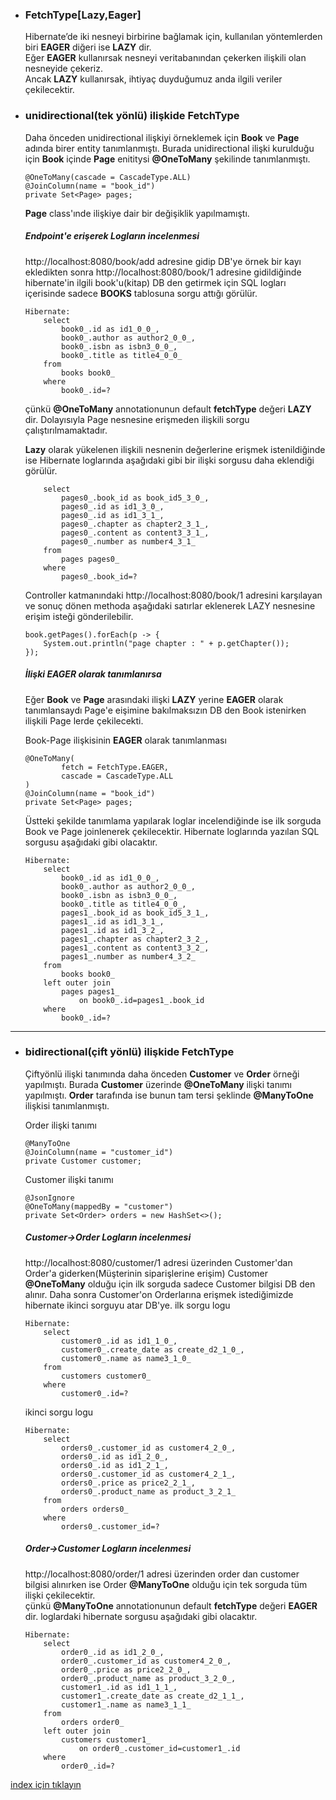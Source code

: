 * ### FetchType[Lazy,Eager]
    Hibernate’de iki nesneyi birbirine bağlamak için, kullanılan yöntemlerden biri **EAGER** diğeri ise **LAZY** dir. <br/> 
    Eğer **EAGER** kullanırsak nesneyi veritabanından çekerken ilişkili olan  nesneyide  çekeriz.  <br/>
    Ancak **LAZY** kullanırsak, ihtiyaç duyduğumuz anda ilgili veriler çekilecektir. <br/>

* ### unidirectional(tek yönlü)  ilişkide FetchType
    Daha önceden unidirectional ilişkiyi örneklemek için <b>Book</b> ve <b>Page</b> adında birer entity tanımlanmıştı.
    Burada unidirectional ilişki kurulduğu için <b>Book</b> içinde <b>Page</b> enititysi <b>@OneToMany</b> şekilinde tanımlanmıştı. 
    ```
    @OneToMany(cascade = CascadeType.ALL)
    @JoinColumn(name = "book_id")
    private Set<Page> pages;
    ```
    <b>Page</b> class'ınde ilişkiye dair bir değişiklik yapılmamıştı.

    ##### Endpoint'e erişerek Logların incelenmesi
    http://localhost:8080/book/add adresine gidip DB'ye örnek bir kayı ekledikten sonra http://localhost:8080/book/1 adresine gidildiğinde hibernate'in ilgili book'u(kitap) DB den getirmek için  SQL logları içerisinde sadece <b>BOOKS</b> tablosuna sorgu attığı görülür.
    ```
    Hibernate: 
        select
            book0_.id as id1_0_0_,
            book0_.author as author2_0_0_,
            book0_.isbn as isbn3_0_0_,
            book0_.title as title4_0_0_ 
        from
            books book0_ 
        where
            book0_.id=?
    ```
    çünkü <b>@OneToMany</b> annotationunun default **fetchType** değeri **LAZY** dir. Dolayısıyla  Page nesnesine erişmeden ilişkili sorgu çalıştırılmamaktadır. <br/>
    
    **Lazy** olarak yükelenen ilişkili nesnenin değerlerine erişmek istenildiğinde ise Hibernate loglarında aşağıdaki gibi bir ilişki sorgusu daha eklendiği görülür.
    ```
        select
            pages0_.book_id as book_id5_3_0_,
            pages0_.id as id1_3_0_,
            pages0_.id as id1_3_1_,
            pages0_.chapter as chapter2_3_1_,
            pages0_.content as content3_3_1_,
            pages0_.number as number4_3_1_ 
        from
            pages pages0_ 
        where
            pages0_.book_id=?
    ```    

     Controller katmanındaki http://localhost:8080/book/1 adresini karşılayan ve sonuç dönen methoda aşağıdaki satırlar eklenerek LAZY nesnesine erişim isteği gönderilebilir.
    ```
    book.getPages().forEach(p -> {
        System.out.println("page chapter : " + p.getChapter());
    });
    ```
    ##### İlişki EAGER olarak tanımlanırsa
    Eğer <b>Book</b> ve <b>Page</b> arasındaki ilişki <b>LAZY</b> yerine <b>EAGER</b> olarak tanımlansaydı Page'e eişimine bakılmaksızın DB den Book istenirken ilişkili Page lerde çekilecekti.    
    
    Book-Page ilişkisinin <b>EAGER</b> olarak tanımlanması
    ```
    @OneToMany(
            fetch = FetchType.EAGER,
            cascade = CascadeType.ALL
    )
    @JoinColumn(name = "book_id")
    private Set<Page> pages;
    ```    

    Üstteki şekilde tanımlama yapılarak loglar incelendiğinde ise ilk sorguda Book ve Page joinlenerek çekilecektir. Hibernate loglarında yazılan SQL sorgusu aşağıdaki gibi olacaktır.
    ```
    Hibernate: 
        select
            book0_.id as id1_0_0_,
            book0_.author as author2_0_0_,
            book0_.isbn as isbn3_0_0_,
            book0_.title as title4_0_0_,
            pages1_.book_id as book_id5_3_1_,
            pages1_.id as id1_3_1_,
            pages1_.id as id1_3_2_,
            pages1_.chapter as chapter2_3_2_,
            pages1_.content as content3_3_2_,
            pages1_.number as number4_3_2_ 
        from
            books book0_ 
        left outer join
            pages pages1_ 
                on book0_.id=pages1_.book_id 
        where
            book0_.id=?
    ```    


--- 
* ### bidirectional(çift yönlü)  ilişkide FetchType
    Çiftyönlü ilişki tanımında daha önceden <b>Customer</b> ve <b>Order</b> örneği yapılmıştı.
    Burada <b>Customer</b> üzerinde <b>@OneToMany</b> ilişki tanımı yapılmıştı. <b>Order</b> tarafında ise bunun tam tersi şeklinde <b>@ManyToOne</b> ilişkisi tanımlanmıştı.
    
    Order ilişki tanımı
    ```
    @ManyToOne
    @JoinColumn(name = "customer_id")
    private Customer customer;
    ```

    Customer ilişki tanımı
    ```
    @JsonIgnore
    @OneToMany(mappedBy = "customer")
    private Set<Order> orders = new HashSet<>();
    ```    
    ##### Customer->Order Logların incelenmesi
    http://localhost:8080/customer/1 adresi üzerinden Customer'dan Order'a giderken(Müşterinin siparişlerine erişim) Customer <b>@OneToMany</b> olduğu için ilk sorguda sadece Customer bilgisi DB den alınır. Daha sonra Customer'on Orderlarına erişmek istediğimizde hibernate ikinci sorguyu atar DB'ye.
    ilk sorgu logu
    ```
    Hibernate: 
        select
            customer0_.id as id1_1_0_,
            customer0_.create_date as create_d2_1_0_,
            customer0_.name as name3_1_0_ 
        from
            customers customer0_ 
        where
            customer0_.id=?
    ```    
    ikinci sorgu logu
    ```
    Hibernate: 
        select
            orders0_.customer_id as customer4_2_0_,
            orders0_.id as id1_2_0_,
            orders0_.id as id1_2_1_,
            orders0_.customer_id as customer4_2_1_,
            orders0_.price as price2_2_1_,
            orders0_.product_name as product_3_2_1_ 
        from
            orders orders0_ 
        where
            orders0_.customer_id=?
    ```    
    ##### Order->Customer Logların incelenmesi
    http://localhost:8080/order/1 adresi üzerinden order dan customer bilgisi alınırken ise Order <b>@ManyToOne</b> olduğu için tek sorguda tüm ilişki çekilecektir.        
    çünkü <b>@ManyToOne</b> annotationunun default **fetchType** değeri **EAGER** dir.
    loglardaki hibernate sorgusu aşağıdaki gibi olacaktır.
    ```
    Hibernate: 
        select
            order0_.id as id1_2_0_,
            order0_.customer_id as customer4_2_0_,
            order0_.price as price2_2_0_,
            order0_.product_name as product_3_2_0_,
            customer1_.id as id1_1_1_,
            customer1_.create_date as create_d2_1_1_,
            customer1_.name as name3_1_1_ 
        from
            orders order0_ 
        left outer join
            customers customer1_ 
                on order0_.customer_id=customer1_.id 
        where
            order0_.id=?
    ```    

[index için tıklayın](../README.md)
